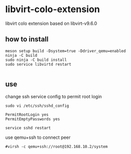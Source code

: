# libvirt-colo-extension
libvirt colo extension based on libvirt-v9.6.0

## how to install

```
meson setup build -Dsystem=true -Ddriver_qemu=enabled
ninja -C build
sudo ninja -C build install
sudo service libvirtd restart


```

## use

change ssh service config to permit root login

```
sudo vi /etc/ssh/sshd_config

PermitRootLogin yes
PermitEmptyPasswords yes

service sshd restart

```


use qemu+ssh to connect peer
```
#virsh -c qemu+ssh://root@192.168.10.2/system



```